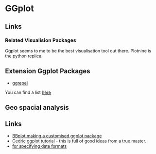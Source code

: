 # GGplot

## Links

### Related Visualision Packages
Ggplot seems to me to be the best visualisation tool out there. Plotnine is the python replica.

## Extension Ggplot Packages

* [ggrepel](https://ggrepel.slowkow.com/articles/examples.html)

You can find a list [here](https://exts.ggplot2.tidyverse.org/gallery/)

## Geo spacial analysis

## Links

* [BBplot making a customised ggplot package](https://github.com/bbc/bbplot)
* [Cedric ggplot tutorial](https://www.cedricscherer.com/2019/05/17/the-evolution-of-a-ggplot-ep.-1/#polish) - this is full of good ideas from a true master.
* [for specifying date formats](https://rdrr.io/r/base/strptime.html)

